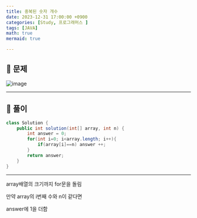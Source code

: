 ```yaml
---
title: 중복된 숫자 개수
date: 2023-12-31 17:00:00 +0900
categories: [Study, 프로그래머스 ]
tags: [JAVA]
math: true
mermaid: true

---
```

## **📃 문제**

![image](https://github.com/ararp1006/Algorithm/assets/130068083/cfaaf7fc-ba35-48bd-92ba-0731fecfc076)


<hr>

## **🔨 풀이**

```java
class Solution {
    public int solution(int[] array, int n) {
        int answer = 0;
        for(int i=0; i<array.length; i++){
            if(array[i]==n) answer ++;
        }
        return answer;
    }
}
```
<hr>
array배열의 크기까지 for문을 돌림

만약 array의 i번째 수와 n이 같다면

answer에 1을 더함